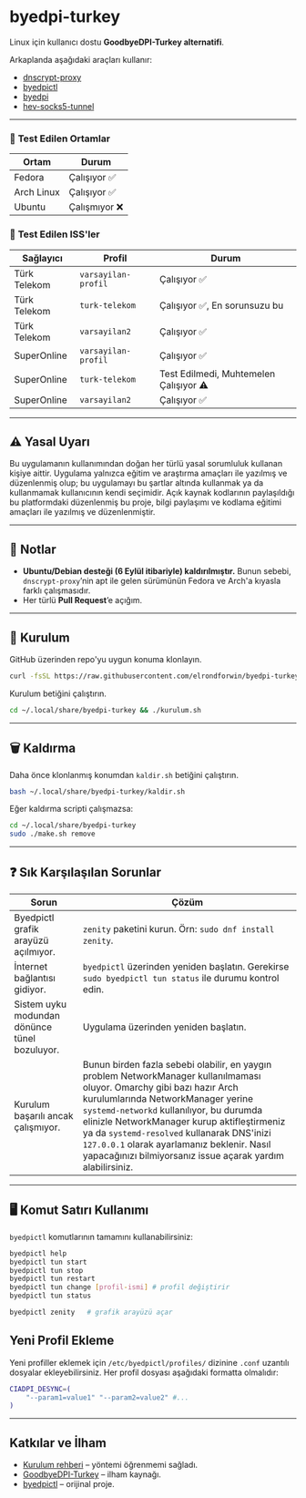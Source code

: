 # byedpi-turkey

Linux için kullanıcı dostu **GoodbyeDPI-Turkey alternatifi**.

Arkaplanda aşağıdaki araçları kullanır:

* [dnscrypt-proxy](https://github.com/DNSCrypt/dnscrypt-proxy)
* [byedpictl](https://github.com/maximilionus/byedpictl)
* [byedpi](https://github.com/hufrea/byedpi)
* [hev-socks5-tunnel](https://github.com/heiher/hev-socks5-tunnel)

---

### 🐧 **Test Edilen Ortamlar**  
| Ortam       | Durum                          |
|-------------|--------------------------------|
| Fedora      | Çalışıyor ✅                   |
| Arch Linux  | Çalışıyor ✅                   |
| Ubuntu      | Çalışmıyor ❌ |

### 📡 **Test Edilen ISS'ler**  
| Sağlayıcı    | Profil       | Durum |
|--------------|-------------|--------------|
| Türk Telekom | ``varsayilan-profil`` | Çalışıyor ✅
| Türk Telekom | ``turk-telekom`` | Çalışıyor ✅, En sorunsuzu bu
| Türk Telekom | ``varsayilan2`` | Çalışıyor ✅
| SuperOnline  | ``varsayilan-profil`` | Çalışıyor ✅
| SuperOnline  | ``turk-telekom`` | Test Edilmedi, Muhtemelen Çalışıyor  ⚠️
| SuperOnline  | ``varsayilan2`` | Çalışıyor ✅

---

## ⚠️ Yasal Uyarı

Bu uygulamanın kullanımından doğan her türlü yasal sorumluluk kullanan kişiye aittir. Uygulama yalnızca eğitim ve araştırma amaçları ile yazılmış ve düzenlenmiş olup; bu uygulamayı bu şartlar altında kullanmak ya da kullanmamak kullanıcının kendi seçimidir. Açık kaynak kodlarının paylaşıldığı bu platformdaki düzenlenmiş bu proje, bilgi paylaşımı ve kodlama eğitimi amaçları ile yazılmış ve düzenlenmiştir.

---

## 📌 Notlar

* **Ubuntu/Debian desteği (6 Eylül itibariyle) kaldırılmıştır.**
  Bunun sebebi, `dnscrypt-proxy`’nin apt ile gelen sürümünün Fedora ve Arch'a kıyasla farklı çalışmasıdır.
* Her türlü **Pull Request**’e açığım.

---

## 🚀 Kurulum
GitHub üzerinden repo'yu uygun konuma klonlayın.
```bash
curl -fsSL https://raw.githubusercontent.com/elrondforwin/byedpi-turkey/refs/heads/master/curl.sh | bash
```
Kurulum betiğini çalıştırın.
```bash
cd ~/.local/share/byedpi-turkey && ./kurulum.sh
```

---

## 🗑️ Kaldırma
Daha önce klonlanmış konumdan ``kaldir.sh`` betiğini çalıştırın.
```bash
bash ~/.local/share/byedpi-turkey/kaldir.sh
```

Eğer kaldırma scripti çalışmazsa:

```bash
cd ~/.local/share/byedpi-turkey
sudo ./make.sh remove
```

---

## ❓ Sık Karşılaşılan Sorunlar

| Sorun | Çözüm |
| --- | --- |
| Byedpictl grafik arayüzü açılmıyor. | `zenity` paketini kurun. Örn: `sudo dnf install zenity`. |
| İnternet bağlantısı gidiyor. | `byedpictl` üzerinden yeniden başlatın. Gerekirse `sudo byedpictl tun status` ile durumu kontrol edin. |
| Sistem uyku modundan dönünce tünel bozuluyor. | Uygulama üzerinden yeniden başlatın. |
| Kurulum başarılı ancak çalışmıyor. | Bunun birden fazla sebebi olabilir, en yaygın problem NetworkManager kullanılmaması oluyor. Omarchy gibi bazı hazır Arch kurulumlarında NetworkManager yerine ``systemd-networkd`` kullanılıyor, bu durumda elinizle NetworkManager kurup aktifleştirmeniz ya da ``systemd-resolved`` kullanarak DNS'inizi ``127.0.0.1`` olarak ayarlamanız beklenir. Nasıl yapacağınızı bilmiyorsanız issue açarak yardım alabilirsiniz. |

---

## 🖥️ Komut Satırı Kullanımı

`byedpictl` komutlarının tamamını kullanabilirsiniz:

```bash
byedpictl help
byedpictl tun start
byedpictl tun stop
byedpictl tun restart
byedpictl tun change [profil-ismi] # profil değiştirir
byedpictl tun status

byedpictl zenity   # grafik arayüzü açar
```

## Yeni Profil Ekleme

Yeni profiller eklemek için `/etc/byedpictl/profiles/` dizinine `.conf` uzantılı dosyalar ekleyebilirsiniz. Her profil dosyası aşağıdaki formatta olmalıdır:

```bash
CIADPI_DESYNC=(
    "--param1=value1" "--param2=value2" #...
)
```

---

## Katkılar ve İlham

* [Kurulum rehberi](https://www.youtube.com/watch?v=i5RUTG67aoM) – yöntemi öğrenmemi sağladı.
* [GoodbyeDPI-Turkey](https://github.com/cagritaskn/GoodbyeDPI-Turkey) – ilham kaynağı.
* [byedpictl](https://github.com/maximilionus/byedpictl) – orijinal proje.
  
